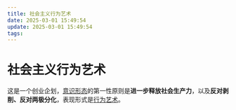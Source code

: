 ```yaml
---
title: 社会主义行为艺术
date: 2025-03-01 15:49:54
update: 2025-03-01 15:49:54
tags:
---
```


# 社会主义行为艺术

这是一个创业企划，[意识形态](ideology)的第一性原则是**进一步释放社会生产力**，以及**反对剥削、反对两极分化**，表现形式是[行为艺术](performance_art)。